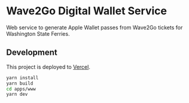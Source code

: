 # Wave2Go Digital Wallet Service

Web service to generate Apple Wallet passes from Wave2Go tickets for Washington State Ferries.

## Development

This project is deployed to [Vercel](https://vercel.com/sargunv/wa-ferry-digital-wallet).

```sh
yarn install
yarn build
cd apps/www
yarn dev
```
